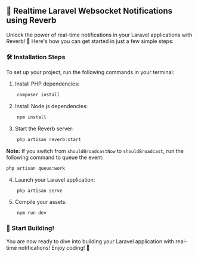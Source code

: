 ## 📡 Realtime Laravel Websocket Notifications using Reverb

Unlock the power of real-time notifications in your Laravel applications with Reverb! 🚀 Here's how you can get started in just a few simple steps:

### 🛠️ Installation Steps

To set up your project, run the following commands in your terminal:

1. Install PHP dependencies:
```bash
    composer install
```

2. Install Node.js dependencies:
```bash
    npm install
```

3. Start the Reverb server:
```bash
    php artisan reverb:start
```

 **Note:** If you switch from `shouldBroadcastNow` to `shouldBroadcast`, run the following command to queue the event:
 
 ```bash
 php artisan queue:work
 ```

4. Launch your Laravel application:
```bash
    php artisan serve
```

5. Compile your assets:
```bash
    npm run dev
```

### 🚀 Start Building!

You are now ready to dive into building your Laravel application with real-time notifications! Enjoy coding! 🎉
